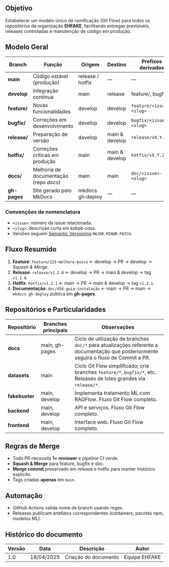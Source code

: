 ## Objetivo

Estabelecer um modelo único de ramificação (Git Flow) para todos os repositórios da organização **EHFAKE**, facilitando entregas previsíveis, releases controladas e manutenção de código em produção.

## Modelo Geral

| Branch       | Função                                 | Origem           | Destino        | Prefixos derivados       |
| ------------ | -------------------------------------- | ---------------- | -------------- | ------------------------ |
| **main**     | Código estável (produção)              | release / hotfix | —              | —                        |
| **develop**  | Integração contínua                    | main             | release        | feature/, bugfix/        |
| **feature/** | Novas funcionalidades                  | develop          | develop        | `feature/<issue>-<slug>` |
| **bugfix/**  | Correções em desenvolvimento           | develop          | develop        | `bugfix/<issue>-<slug>`  |
| **release/** | Preparação de versão                   | develop          | main & develop | `release/vX.Y.Z`         |
| **hotfix/**  | Correções críticas em produção         | main             | main & develop | `hotfix/vX.Y.Z`          |
| **docs/**     | Melhoria de documentação (repo *docs*) | main             | main           | `doc/<issue>-<slug>`     |
| **gh-pages** | Site gerado pelo MkDocs                | mkdocs gh‑deploy | —              | —                        |

### Convenções de nomenclatura

- `<issue>`: número da issue relacionada.
- `<slug>`: descrição curta em *kebab‑case*.
- Versões seguem [Semantic Versioning](https://semver.org) `MAJOR.MINOR.PATCH`.

## Fluxo Resumido

1. **Feature**: `feature/123-melhora-busca` ← develop → PR → develop → *Squash & Merge*.
2. **Release**: `release/v1.2.0` ← develop → PR → main & develop → tag `v1.2.0`.
3. **Hotfix**: `hotfix/v1.2.1` ← main → PR → main & develop → tag `v1.2.1`.
4. **Documentação**: `doc/456-guia-instalação` ← main → PR → main → `mkdocs gh-deploy` publica em **gh-pages**.

## Repositórios e Particularidades

| Repositório    | Branches principais | Observações                                                                                                                           |
| -------------- | ------------------- | ------------------------------------------------------------------------------------------------------------------------------------- |
| **docs**       | main, gh-pages      | Ciclo de utilização de branches `doc/*` para atualizações referente a documentação que posteriormente seguirá o fluxo de Commit e PR. |
| **datasets**   | main                | Ciclo Git Flow simplificado; crie branches `feature/*`, `bugfix/*`, etc. Releases de lotes grandes via `release/*`.                   |
| **fakebuster** | main, develop       | Implementa tratamento ML com RAGFlow. Fluxo Git Flow completo.                                                                        |
| **backend**    | main, develop       | API e serviços. Fluxo Git Flow completo.                                                                                              |
| **frontend**   | main, develop       | Interface web. Fluxo Git Flow completo.                                                                                               |

## Regras de Merge

- Todo PR necessita **1+ reviewer** e pipeline CI verde.
- **Squash & Merge** para feature, bugfix e doc.
- **Merge commit** preservado em release e hotfix para manter histórico explícito.
- Tags criadas **apenas** em `main`.

## Automação

- GitHub Actions valida nome de branch usando regex.
- Releases publicam artefatos correspondentes (containers, pacotes npm, modelos ML).

## Histórico do documento

| Versão | Data       | Descrição            | Autor         |
| ------ | ---------- | -------------------- | ------------- |
| 1.0    | 18/04/2025 | Criação do documento | Equipe EHFAKE |

